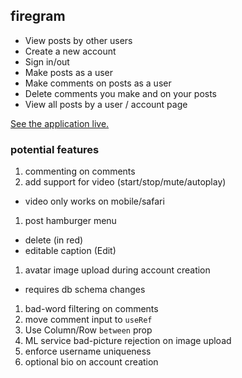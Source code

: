 ## firegram

- View posts by other users
- Create a new account
- Sign in/out
- Make posts as a user
- Make comments on posts as a user
- Delete comments you make and on your posts
- View all posts by a user / account page

[See the application live.](https://firegram-62656.web.app/)

### potential features

1. commenting on comments
1. add support for video (start/stop/mute/autoplay)
  - video only works on mobile/safari
1. post hamburger menu
  - delete (in red)
  - editable caption (Edit)
1. avatar image upload during account creation
  - requires db schema changes
1. bad-word filtering on comments
1. move comment input to `useRef`
1. Use Column/Row `between` prop
1. ML service bad-picture rejection on image upload
1. enforce username uniqueness
1. optional bio on account creation
